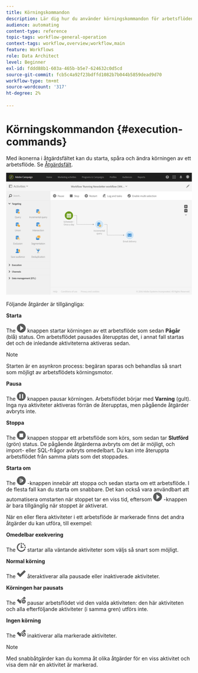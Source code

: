 ```yaml
---
title: Körningskommandon
description: Lär dig hur du använder körningskommandon för arbetsflöden.
audience: automating
content-type: reference
topic-tags: workflow-general-operation
context-tags: workflow,overview;workflow,main
feature: Workflows
role: Data Architect
level: Beginner
exl-id: fddd88b1-603a-465b-b5e7-624632c0d5cd
source-git-commit: fcb5c4a92f23bdffd1082b7b044b5859dead9d70
workflow-type: tm+mt
source-wordcount: '317'
ht-degree: 2%

---
```


# Körningskommandon {#execution-commands}

Med ikonerna i åtgärdsfältet kan du starta, spåra och ändra körningen av ett arbetsflöde. Se [Åtgärdsfält](../../automating/using/workflow-interface.md#action-bar).

![](assets/wkf_execution_2.png)

Följande åtgärder är tillgängliga:

**Starta**

The ![](assets/play_darkgrey-24px.png) knappen startar körningen av ett arbetsflöde som sedan **Pågår** (blå) status. Om arbetsflödet pausades återupptas det, i annat fall startas det och de inledande aktiviteterna aktiveras sedan.

>[!NOTE]
>
>Starten är en asynkron process: begäran sparas och behandlas så snart som möjligt av arbetsflödets körningsmotor.

**Pausa**

The ![](assets/pause_darkgrey-24px.png) knappen pausar körningen. Arbetsflödet börjar med **Varning** (gult). Inga nya aktiviteter aktiveras förrän de återupptas, men pågående åtgärder avbryts inte.

**Stoppa**

The ![](assets/stop_darkgrey-24px.png) knappen stoppar ett arbetsflöde som körs, som sedan tar **Slutförd** (grön) status. De pågående åtgärderna avbryts om det är möjligt, och import- eller SQL-frågor avbryts omedelbart. Du kan inte återuppta arbetsflödet från samma plats som det stoppades.

**Starta om**

The ![](assets/pauseplay_darkgrey-24px.png) -knappen innebär att stoppa och sedan starta om ett arbetsflöde. I de flesta fall kan du starta om snabbare. Det kan också vara användbart att automatisera omstarten när stoppet tar en viss tid, eftersom ![](assets/play_darkgrey-24px.png) -knappen är bara tillgänglig när stoppet är aktiverat.

När en eller flera aktiviteter i ett arbetsflöde är markerade finns det andra åtgärder du kan utföra, till exempel:

**Omedelbar exekvering**

The ![](assets/pending_darkgrey-24px.png) startar alla väntande aktiviteter som väljs så snart som möjligt.

**Normal körning**

The ![](assets/check_darkgrey-24px.png) återaktiverar alla pausade eller inaktiverade aktiviteter.

**Körningen har pausats**

The ![](assets/check_pause_darkgrey-24px.png) pausar arbetsflödet vid den valda aktiviteten: den här aktiviteten och alla efterföljande aktiviteter (i samma gren) utförs inte.

**Ingen körning**

The ![](assets/checkdisable.png) inaktiverar alla markerade aktiviteter.

>[!NOTE]
>
>Med snabbåtgärder kan du komma åt olika åtgärder för en viss aktivitet och visa dem när en aktivitet är markerad.

